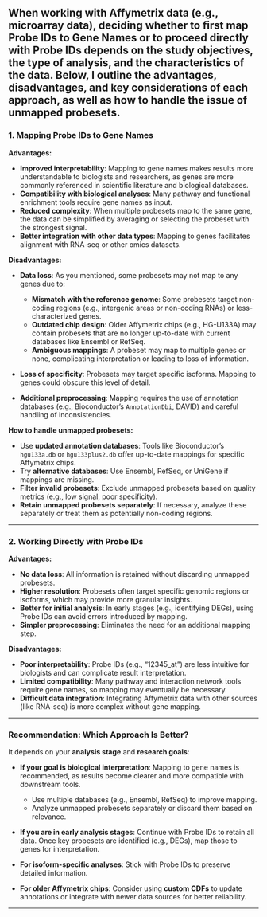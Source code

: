 
**When working with Affymetrix data (e.g., microarray data), deciding whether to first map Probe IDs to Gene Names or to proceed directly with Probe IDs depends on the study objectives, the type of analysis, and the characteristics of the data.** Below, I outline the advantages, disadvantages, and key considerations of each approach, as well as how to handle the issue of unmapped probesets.
---

### 1. **Mapping Probe IDs to Gene Names**

**Advantages:**

* **Improved interpretability**: Mapping to gene names makes results more understandable to biologists and researchers, as genes are more commonly referenced in scientific literature and biological databases.
* **Compatibility with biological analyses**: Many pathway and functional enrichment tools require gene names as input.
* **Reduced complexity**: When multiple probesets map to the same gene, the data can be simplified by averaging or selecting the probeset with the strongest signal.
* **Better integration with other data types**: Mapping to genes facilitates alignment with RNA-seq or other omics datasets.

**Disadvantages:**

* **Data loss**: As you mentioned, some probesets may not map to any genes due to:

  * **Mismatch with the reference genome**: Some probesets target non-coding regions (e.g., intergenic areas or non-coding RNAs) or less-characterized genes.
  * **Outdated chip design**: Older Affymetrix chips (e.g., HG-U133A) may contain probesets that are no longer up-to-date with current databases like Ensembl or RefSeq.
  * **Ambiguous mappings**: A probeset may map to multiple genes or none, complicating interpretation or leading to loss of information.
* **Loss of specificity**: Probesets may target specific isoforms. Mapping to genes could obscure this level of detail.
* **Additional preprocessing**: Mapping requires the use of annotation databases (e.g., Bioconductor’s `AnnotationDbi`, DAVID) and careful handling of inconsistencies.

**How to handle unmapped probesets:**

* Use **updated annotation databases**: Tools like Bioconductor’s `hgu133a.db` or `hgu133plus2.db` offer up-to-date mappings for specific Affymetrix chips.
* Try **alternative databases**: Use Ensembl, RefSeq, or UniGene if mappings are missing.
* **Filter invalid probesets**: Exclude unmapped probesets based on quality metrics (e.g., low signal, poor specificity).
* **Retain unmapped probesets separately**: If necessary, analyze these separately or treat them as potentially non-coding regions.

---
### 2. **Working Directly with Probe IDs**

**Advantages:**

* **No data loss**: All information is retained without discarding unmapped probesets.
* **Higher resolution**: Probesets often target specific genomic regions or isoforms, which may provide more granular insights.
* **Better for initial analysis**: In early stages (e.g., identifying DEGs), using Probe IDs can avoid errors introduced by mapping.
* **Simpler preprocessing**: Eliminates the need for an additional mapping step.

**Disadvantages:**

* **Poor interpretability**: Probe IDs (e.g., “12345\_at”) are less intuitive for biologists and can complicate result interpretation.
* **Limited compatibility**: Many pathway and interaction network tools require gene names, so mapping may eventually be necessary.
* **Difficult data integration**: Integrating Affymetrix data with other sources (like RNA-seq) is more complex without gene mapping.

---

### **Recommendation: Which Approach Is Better?**

It depends on your **analysis stage** and **research goals**:

* **If your goal is biological interpretation**: Mapping to gene names is recommended, as results become clearer and more compatible with downstream tools.

  * Use multiple databases (e.g., Ensembl, RefSeq) to improve mapping.
  * Analyze unmapped probesets separately or discard them based on relevance.

* **If you are in early analysis stages**: Continue with Probe IDs to retain all data. Once key probesets are identified (e.g., DEGs), map those to genes for interpretation.

* **For isoform-specific analyses**: Stick with Probe IDs to preserve detailed information.

* **For older Affymetrix chips**: Consider using **custom CDFs** to update annotations or integrate with newer data sources for better reliability.

---

